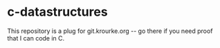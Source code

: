 # c-datastructures
This repository is a plug for git.krourke.org -- go there if you need proof that I can code in C.
